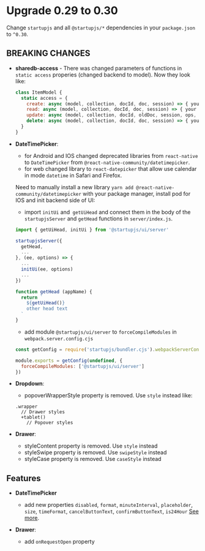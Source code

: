 # Upgrade 0.29 to 0.30

Change `startupjs` and all `@startupjs/*` dependencies in your `package.json` to `^0.30`.

## BREAKING CHANGES

- **sharedb-access** - There was changed parameters of functions in `static access` properies (changed backend to model). Now they look like:

  ```js
  class ItemModel {
    static access = {
      create: async (model, collection, docId, doc, session) => { your code }
      read: async (model, collection, docId, doc, session) => { your code },
      update: async (model, collection, docId, oldDoc, session, ops, newDoc) => { your code },
      delete: async (model, collection, docId, doc, session) => { your code }
    }
  }
  ```

- **DateTimePicker**:
  - for Android and IOS changed deprecated libraries from `react-native` to `DateTimePicker` from `@react-native-community/datetimepicker`.
  - for web changed library to `react-datepicker` that allow use calendar in mode `datetime` in Safari and Firefox.

  Need to manually install a new library `yarn add @react-native-community/datetimepicker` with your package manager, install pod for IOS and init backend side of UI:

    - import `initUi` and` getUiHead` and connect them in the body of the `startupjsServer` and `getHead` functions in `server/index.js`.

    ```js
    import { getUiHead, initUi } from '@startupjs/ui/server'

    startupjsServer({
      getHead,
      ...
    }, (ee, options) => {
      ...
      initUi(ee, options)
      ...
    })

    function getHead (appName) {
      return `
        ${getUiHead()}
        other head text
      `
    }
    ```

    - add module `@startupjs/ui/server` to `forceCompileModules` in `webpack.server.config.cjs`

    ```js
    const getConfig = require('startupjs/bundler.cjs').webpackServerConfig

    module.exports = getConfig(undefined, {
      forceCompileModules: ['@startupjs/ui/server']
    })
    ```

- **Dropdown**:
  - popoverWrapperStyle property is removed. Use `style` instead like:

  ```styl
  .wrapper
    // Drawer styles
    +tablet()
      // Popover styles
  ```

- **Drawer**:
  - styleContent property is removed. Use `style` instead
  - styleSwipe property is removed. Use `swipeStyle` instead
  - styleCase property is removed. Use `caseStyle` instead

## Features

- **DateTimePicker**
  - add new properties `disabled`, `format`, `minuteInterval`, `placeholder`, `size`, `timeFormat`, `cancelButtonText`, `confirmButtonText`, `is24Hour` [See more](/docs/forms/DateTimePicker).

- **Drawer**:
  - add `onRequestOpen` property
